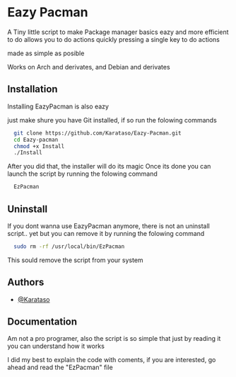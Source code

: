 
# Eazy Pacman

A Tiny little script to make Package manager basics eazy and more efficient to do
allows you to do actions quickly pressing a single key to do actions

made as simple as posible

Works on Arch and derivates, and Debian and derivates

## Installation

Installing EazyPacman is also eazy

just make shure you have Git installed, if so run the folowing commands
```bash
  git clone https://github.com/Karataso/Eazy-Pacman.git
  cd Eazy-pacman
  chmod +x Install
  ./Install
```
After you did that, the installer will do its magic
Once its done you can launch the script by running the folowing command
```bash
  EzPacman
```

## Uninstall

If you dont wanna use EazyPacman anymore, there is not
an uninstall script.. yet 
but you can remove it by running the folowing command
```bash
  sudo rm -rf /usr/local/bin/EzPacman
```
This sould remove the script from your system 

## Authors

- [@Karataso](https://github.com/Karataso)


## Documentation

Am not a pro programer, also the script is so simple that just by reading it you can understand how it works

I did my best to explain the code with coments, if you are interested, go ahead and read the  "EzPacman" file